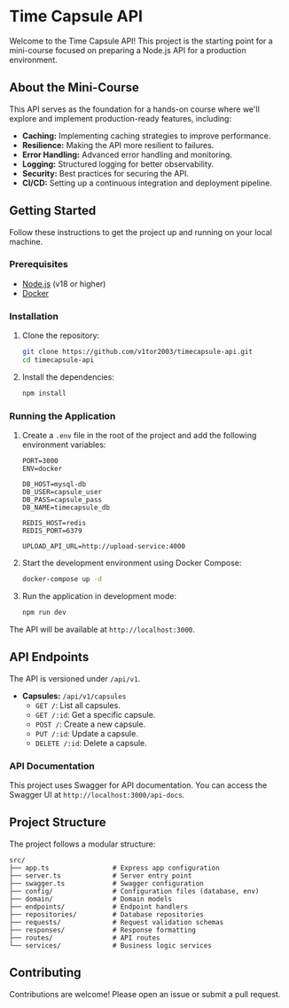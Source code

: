 # Time Capsule API

Welcome to the Time Capsule API! This project is the starting point for a mini-course focused on preparing a Node.js API for a production environment.

## About the Mini-Course

This API serves as the foundation for a hands-on course where we'll explore and implement production-ready features, including:

- **Caching:** Implementing caching strategies to improve performance.
- **Resilience:** Making the API more resilient to failures.
- **Error Handling:** Advanced error handling and monitoring.
- **Logging:** Structured logging for better observability.
- **Security:** Best practices for securing the API.
- **CI/CD:** Setting up a continuous integration and deployment pipeline.

## Getting Started

Follow these instructions to get the project up and running on your local machine.

### Prerequisites

- [Node.js](https://nodejs.org/) (v18 or higher)
- [Docker](https://www.docker.com/)

### Installation

1.  Clone the repository:
    ```bash
    git clone https://github.com/v1tor2003/timecapsule-api.git
    cd timecapsule-api
    ```
2.  Install the dependencies:
    ```bash
    npm install
    ```

### Running the Application

1.  Create a `.env` file in the root of the project and add the following environment variables:
    ```
    PORT=3000
    ENV=docker

    DB_HOST=mysql-db
    DB_USER=capsule_user
    DB_PASS=capsule_pass
    DB_NAME=timecapsule_db

    REDIS_HOST=redis
    REDIS_PORT=6379

    UPLOAD_API_URL=http://upload-service:4000
    ```
2.  Start the development environment using Docker Compose:
    ```bash
    docker-compose up -d
    ```
3.  Run the application in development mode:
    ```bash
    npm run dev
    ```

The API will be available at `http://localhost:3000`.

## API Endpoints

The API is versioned under `/api/v1`.

-   **Capsules:** `/api/v1/capsules`
    -   `GET /`: List all capsules.
    -   `GET /:id`: Get a specific capsule.
    -   `POST /`: Create a new capsule.
    -   `PUT /:id`: Update a capsule.
    -   `DELETE /:id`: Delete a capsule.

### API Documentation

This project uses Swagger for API documentation. You can access the Swagger UI at `http://localhost:3000/api-docs`.

## Project Structure

The project follows a modular structure:

```
src/
├── app.ts                # Express app configuration
├── server.ts             # Server entry point
├── swagger.ts            # Swagger configuration
├── config/               # Configuration files (database, env)
├── domain/               # Domain models
├── endpoints/            # Endpoint handlers
├── repositories/         # Database repositories
├── requests/             # Request validation schemas
├── responses/            # Response formatting
├── routes/               # API routes
└── services/             # Business logic services
```

## Contributing

Contributions are welcome! Please open an issue or submit a pull request.